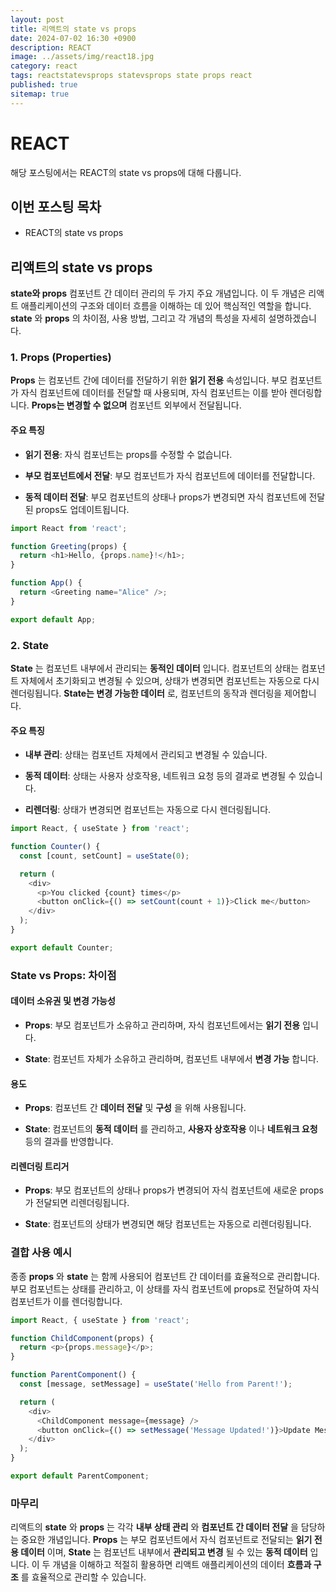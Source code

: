 ```yaml
---
layout: post
title: 리액트의 state vs props
date: 2024-07-02 16:30 +0900
description: REACT
image: ../assets/img/react18.jpg
category: react
tags: reactstatevsprops statevsprops state props react
published: true
sitemap: true
---
```


# REACT
해당 포스팅에서는 REACT의 state vs props에 대해 다룹니다.  <br />


## __이번 포스팅 목차__
* REACT의 state vs props <br/>

## __리액트의 state vs props__<br/>
__state와 props__ 컴포넌트 간 데이터 관리의 두 가지 주요 개념입니다. 이 두 개념은 리액트 애플리케이션의 구조와 데이터 흐름을 이해하는 데 있어 핵심적인 역할을 합니다. __state__ 와 __props__ 의 차이점, 사용 방법, 그리고 각 개념의 특성을 자세히 설명하겠습니다.

### 1. __Props (Properties)__
__Props__ 는 컴포넌트 간에 데이터를 전달하기 위한 __읽기 전용__ 속성입니다. 부모 컴포넌트가 자식 컴포넌트에 데이터를 전달할 때 사용되며, 자식 컴포넌트는 이를 받아 렌더링합니다. __Props는 변경할 수 없으며__ 컴포넌트 외부에서 전달됩니다.

#### __주요 특징__

* __읽기 전용__: 자식 컴포넌트는 props를 수정할 수 없습니다.

* __부모 컴포넌트에서 전달__: 부모 컴포넌트가 자식 컴포넌트에 데이터를 전달합니다.

* __동적 데이터 전달__: 부모 컴포넌트의 상태나 props가 변경되면 자식 컴포넌트에 전달된 props도 업데이트됩니다.

```javascript
import React from 'react';

function Greeting(props) {
  return <h1>Hello, {props.name}!</h1>;
}

function App() {
  return <Greeting name="Alice" />;
}

export default App;
```

### 2. __State__
__State__ 는 컴포넌트 내부에서 관리되는 __동적인 데이터__ 입니다. 컴포넌트의 상태는 컴포넌트 자체에서 초기화되고 변경될 수 있으며, 상태가 변경되면 컴포넌트는 자동으로 다시 렌더링됩니다. __State는 변경 가능한 데이터__ 로, 컴포넌트의 동작과 렌더링을 제어합니다.

#### __주요 특징__

* __내부 관리__: 상태는 컴포넌트 자체에서 관리되고 변경될 수 있습니다.

* __동적 데이터__: 상태는 사용자 상호작용, 네트워크 요청 등의 결과로 변경될 수 있습니다.

* __리렌더링__: 상태가 변경되면 컴포넌트는 자동으로 다시 렌더링됩니다.

```javascript
import React, { useState } from 'react';

function Counter() {
  const [count, setCount] = useState(0);

  return (
    <div>
      <p>You clicked {count} times</p>
      <button onClick={() => setCount(count + 1)}>Click me</button>
    </div>
  );
}

export default Counter;
```

### __State vs Props: 차이점__

#### __데이터 소유권 및 변경 가능성__

* __Props__: 부모 컴포넌트가 소유하고 관리하며, 자식 컴포넌트에서는 __읽기 전용__ 입니다.

* __State__: 컴포넌트 자체가 소유하고 관리하며, 컴포넌트 내부에서 __변경 가능__ 합니다.

#### __용도__

* __Props__: 컴포넌트 간 __데이터 전달__ 및 __구성__ 을 위해 사용됩니다.

* __State__: 컴포넌트의 __동적 데이터__ 를 관리하고, __사용자 상호작용__ 이나 __네트워크 요청__ 등의 결과를 반영합니다.

#### __리렌더링 트리거__

* __Props__: 부모 컴포넌트의 상태나 props가 변경되어 자식 컴포넌트에 새로운 props가 전달되면 리렌더링됩니다.

* __State__: 컴포넌트의 상태가 변경되면 해당 컴포넌트는 자동으로 리렌더링됩니다.

### __결합 사용 예시__
종종 __props__ 와 __state__ 는 함께 사용되어 컴포넌트 간 데이터를 효율적으로 관리합니다. 부모 컴포넌트는 상태를 관리하고, 이 상태를 자식 컴포넌트에 props로 전달하여 자식 컴포넌트가 이를 렌더링합니다.

```javascript
import React, { useState } from 'react';

function ChildComponent(props) {
  return <p>{props.message}</p>;
}

function ParentComponent() {
  const [message, setMessage] = useState('Hello from Parent!');

  return (
    <div>
      <ChildComponent message={message} />
      <button onClick={() => setMessage('Message Updated!')}>Update Message</button>
    </div>
  );
}

export default ParentComponent;
```

### __마무리__
리액트의 __state__ 와 __props__ 는 각각 __내부 상태 관리__ 와 __컴포넌트 간 데이터 전달__ 을 담당하는 중요한 개념입니다. __Props__ 는 부모 컴포넌트에서 자식 컴포넌트로 전달되는 __읽기 전용 데이터__ 이며, __State__ 는 컴포넌트 내부에서 __관리되고 변경__ 될 수 있는 __동적 데이터__ 입니다. 이 두 개념을 이해하고 적절히 활용하면 리액트 애플리케이션의 데이터 __흐름과 구조__ 를 효율적으로 관리할 수 있습니다.